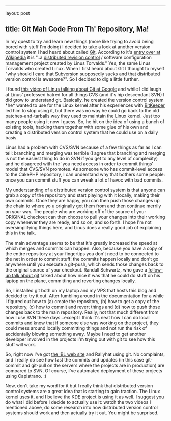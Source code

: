 <hr />

<p>layout: post</p>

<h2>title: Git Mah Code From Th' Repository, Ma!</h2>

<p>
In my quest to try and learn new things (more like trying to avoid being bored with stuff I'm doing) I decided to take a look at another version control system I had heard about called <a href="http://git.or.cz/">Git</a>.  According to it's <a href="http://en.wikipedia.org/wiki/Git_(software)">entry over at Wikipedia</a> it is "..a <a href="http://betterexplained.com/articles/intro-to-distributed-version-control-illustrated/">distributed revision control</a> / software configuration management project created by Linus Torvalds."  Yes, the same Linus Torvalds who created Linux.  When I first heard about Git I thought to myself "why should I care that Subversion supposedly sucks and that distributed version control is awesome?".  So I decided to dig a little further.
</p>

<p>
I found <a href="http://video.google.com/videoplay?docid=-2199332044603874737">this video of Linus talking about Git at Google</a> and while I did laugh at Linus' professed hatred for all things CVS (and it's hip descendant SVN) I did grow to understand git.  Basically, he created the version control system *he* wanted to use for the Linux kernel after his experiences with <a href="http://www.bitkeeper.com/">BitKeeper</a> led him to stop using it, but there was no way he could go back to the old patches-and-tarballs way they used to maintain the Linux kernel.  Just too many people using it now I guess.  So, he hit on the idea of using a bunch of existing tools, hacking them together with some glue of his own and creating a distributed version control system that he could use on a daily basis.</p>

<p>
Linus had a problem with CVS/SVN because of a few things as far as I can tell:  branching and merging was terrible (I agree that branching and merging is not the easiest thing to do in SVN if you get to any level of complexity) and he disagreed with the 'you need access in order to commit things' model that CVS/SVN promotes.  As someone who has commit-level access to the CakePHP repository, I can understand why that bothers some people:  once you can commit stuff you can wreak a lot of havoc with bad commits.
</p>

<p>
My understanding of a distributed version control system is that anyone can grab a copy of the repository and start playing with it locally, making their own commits.  Once they are happy, you can then push those changes up the chain to where yo u originally got them from and then continue merrily on your way.  The people who are working off of the source of your ORIGINAL checkout can then choose to pull your changes into their working copy whenever they are ready, and so on, and so forth.  I hope I'm not oversimplifying things here, and Linus does a really good job of explaining this in the talk.
</p>

<p>
The main advantage seems to be that it's greatly increased the speed at which merges and commits can happen.  Also, because you have a copy of the entire repository at your fingertips you don't need to be connected to the net in order to commit stuff:  the commits happen locally and don't go anywhere until you execute a git-push, which sends those changes back to the original source of your checkout.  Randall Schwartz, who gave a <a href="http://video.google.com/videoplay?docid=-3999952944619245780">follow-up talk about git</a> talked about how nice it was that he could do stuff on his laptop on the plane, committing and reverting changes locally.
</p>

<p>
So, I installed git both on my laptop and my VPS that hosts this blog and decided to try it out.  After fumbling around in the documentation for a while I figured out how to (a) create the repository, (b) how to get a copy of the repository, (c) how to commit and revert things and (d) how to push those changes back to the main repository.  Really, not that much different from how I use SVN these days...except I think it's neat how I can do local commits and know that if someone else was working on the project, they could mess around locally committing things and not run the risk of accidentally blowing something away.  Maybe I need to get another developer involved in the projects I'm trying out with git to see how this stuff will work.
</p>

<p>
So, right now I've got <a href="http://www.ibl.org">the IBL web site</a> and Rallyhat using git.  No complaints, and I really do see how fast the commits and updates (in this case git-commit and git-pull on the servers where the projects are in production) are compared to SVN.  Of course, I've automated deployment of these projects using Capistrano. :)
</p>

<p>
Now, don't take my word for it but I really think that distributed version control systems are a great idea that is starting to gain traction.  The Linux kernel uses it, and I believe the KDE project is using it as well.  I suggest you do what I did before I decide to actually use it:  watch the two videos I mentioned above, do some research into how distributed version control systems should work and then actually try it out.  You might be surprised.
</p>
